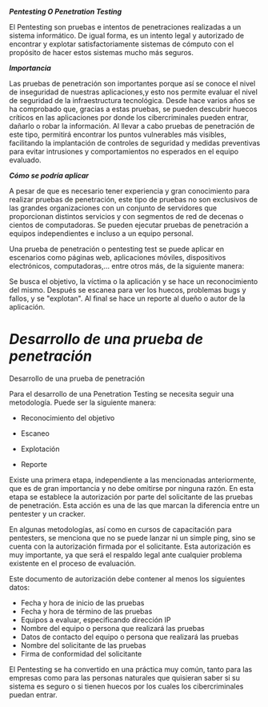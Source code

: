 
 _**Pentesting O Penetration Testing**_

El Pentesting son pruebas e intentos de penetraciones realizadas a un sistema informático. De igual forma, es un intento legal y autorizado de encontrar y explotar satisfactoriamente sistemas de cómputo con el propósito de hacer estos sistemas mucho más seguros. 	


_**Importancia**_ 

Las pruebas de penetración son importantes porque así se conoce el nivel de inseguridad de nuestras aplicaciones,y esto nos permite evaluar el nivel de seguridad de la infraestructura tecnológica. Desde hace varios años se ha comprobado que, gracias a estas pruebas, se pueden descubrir huecos críticos en las aplicaciones por donde los cibercriminales pueden entrar, dañarlo o robar la información.
Al llevar a cabo pruebas de penetración de este tipo, permitirá encontrar los puntos vulnerables más visibles, facilitando la implantación de controles de seguridad y medidas preventivas para evitar intrusiones y comportamientos no esperados en el equipo evaluado.



_**Cómo se podría aplicar**_ 

A pesar de que es necesario tener experiencia y gran conocimiento para realizar pruebas de penetración, este tipo de pruebas no son exclusivos de las grandes organizaciones con un conjunto de servidores que proporcionan distintos servicios y con segmentos de red de decenas o cientos de computadoras.
Se pueden ejecutar pruebas de penetración a equipos independientes e incluso a un equipo personal.


Una prueba de penetración o pentesting test se puede aplicar en escenarios como páginas web, aplicaciones móviles, dispositivos electrónicos, computadoras,... entre otros más, de la siguiente manera: 

Se busca el objetivo, la víctima o la aplicación y se hace un reconocimiento del mismo. Después se escanea para ver los huecos, problemas bugs y fallos, y se "explotan". Al final se hace un reporte al dueño o autor de la aplicación.


_**Desarrollo de una prueba de penetración**_
=======
Desarrollo de una prueba de penetración


Para el desarrollo de una Penetration Testing se necesita seguir una metodología. Puede ser la siguiente manera:


* Reconocimiento del objetivo

* Escaneo

* Explotación

* Reporte 


Existe una primera etapa, independiente a las mencionadas anteriormente, que es de gran importancia y no debe omitirse por ninguna razón. En esta etapa se establece la autorización por parte del solicitante de las pruebas de penetración. Esta acción es una de las que marcan la diferencia entre un pentester y un cracker.

En algunas metodologías, así como en cursos de capacitación para pentesters, se menciona que no se puede lanzar ni un simple ping, sino se cuenta con la autorización firmada por el solicitante. Esta autorización es muy importante, ya que será el respaldo legal ante cualquier problema existente en el proceso de evaluación.


Este documento de autorización debe contener al menos los siguientes datos:

* Fecha y hora de inicio de las pruebas
* Fecha y hora de término de las pruebas
* Equipos a evaluar, especificando dirección IP
* Nombre del equipo o persona que realizará las pruebas 
* Datos de contacto del equipo o persona que realizará las pruebas
* Nombre del solicitante de las pruebas 
* Firma de conformidad del solicitante


El Pentesting se ha convertido en una práctica muy común, tanto para las empresas como para las personas naturales que quisieran saber si su sistema es seguro o si tienen huecos por los cuales los cibercriminales puedan entrar. 
